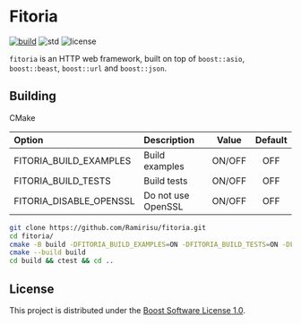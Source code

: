 # Fitoria

[![build](https://github.com/Ramirisu/fitoria/actions/workflows/build_matrix.yml/badge.svg)](https://github.com/Ramirisu/fitoria/actions/workflows/build_matrix.yml)
![std](https://img.shields.io/badge/std-20-blue.svg)
![license](https://img.shields.io/badge/license-BSL--1.0-blue)

`fitoria` is an HTTP web framework, built on top of `boost::asio`, `boost::beast`, `boost::url` and `boost::json`.

## Building

CMake

| Option                  | Description        | Value  | Default |
| :---------------------- | :----------------- | :----: | :-----: |
| FITORIA_BUILD_EXAMPLES  | Build examples     | ON/OFF |   OFF   |
| FITORIA_BUILD_TESTS     | Build tests        | ON/OFF |   OFF   |
| FITORIA_DISABLE_OPENSSL | Do not use OpenSSL | ON/OFF |   OFF   |

```sh
git clone https://github.com/Ramirisu/fitoria.git
cd fitoria/
cmake -B build -DFITORIA_BUILD_EXAMPLES=ON -DFITORIA_BUILD_TESTS=ON -DFITORIA_DISABLE_OPENSSL=OFF
cmake --build build
cd build && ctest && cd ..
```

## License

This project is distributed under the [Boost Software License 1.0](https://www.boost.org/LICENSE_1_0.txt).
